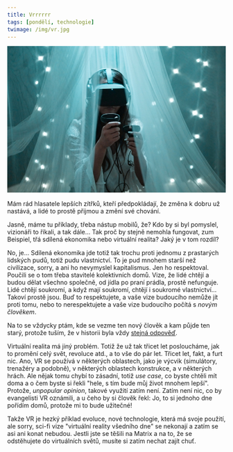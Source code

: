 ```yaml
---
title: Vrrrrrr
tags: [pondělí, technologie]
twimage: /img/vr.jpg
---
```


![cover](/img/vr.jpg)

Mám rád hlasatele lepších zítřků, kteří předpokládají, že změna k dobru už nastává, a lidé to prostě přijmou a změní své chování.

Jasně, máme tu příklady, třeba nástup mobilů, že? Kdo by si byl pomyslel, vizionáři to říkali, a tak dále... Tak proč by stejně nemohla fungovat, zum Beispiel, třá sdílená ekonomika nebo virtuální realita? Jaký je v tom rozdíl?

No, je... Sdílená ekonomika jde totiž tak trochu proti jednomu z prastarých lidských pudů, totiž pudu vlastnictví. To je pud mnohem starší než civilizace, sorry, a ani ho nevymyslel kapitalismus. Jen ho respektoval. Poučili se o tom třeba stavitelé kolektivních domů. Vize, že lidé chtějí a budou dělat všechno společně, od jídla po praní prádla, prostě nefunguje. Lidé chtějí soukromí, a když mají soukromí, chtějí i soukromé vlastnictví... Takoví prostě jsou. Buď to respektujete, a vaše vize budoucího nemůže jít proti tomu, nebo to nerespektujete a vaše vize budoucího počítá s _novým člověkem_. 

Na to se vždycky ptám, kde se vezme ten nový člověk a kam půjde ten starý, protože tuším, že v historii byla vždy [stejná odpověď](https://gulag.cz/cs/).

Virtuální realita má jiný problém. Totiž že už tak třicet let posloucháme, jak to promění celý svět, revoluce atd., a to vše do pár let. Třicet let, fakt, a furt nic. Ano, VR se používá v některých oblastech, jako je výcvik (simulátory, trenažéry a podobně), v některých oblastech konstrukce, a v některých hrách. Ale nějak tomu chybí to zásadní, totiž _use case_, co byste chtěli mít doma a o čem byste si řekli "hele, s tím bude můj život mnohem lepší". Protože, _unpopular opinion_, takové využití zatím není. Zatím není nic, co by evangelisti VR oznámili, a u čeho by si člověk řekl: Jo, to si jednoho dne pořídím domů, protože mi to bude užitečné! 

Takže VR je hezký příklad evoluce, nové technologie, která má svoje použití, ale sorry, sci-fi vize "virtuální reality všedního dne" se nekonají a zatím se asi ani konat nebudou. Jestli jste se těšili na Matrix a na to, že se odstěhujete do virtuálních světů, musíte si zatím nechat zajít chuť. 